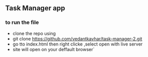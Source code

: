 ## Task Manager app

### to run the file
- clone the repo using
- git clone https://github.com/vedantkavhar/task-manager-2.git
- go tto index.html then right clicke ,select open with live server
- site will open on your deffault browser`
